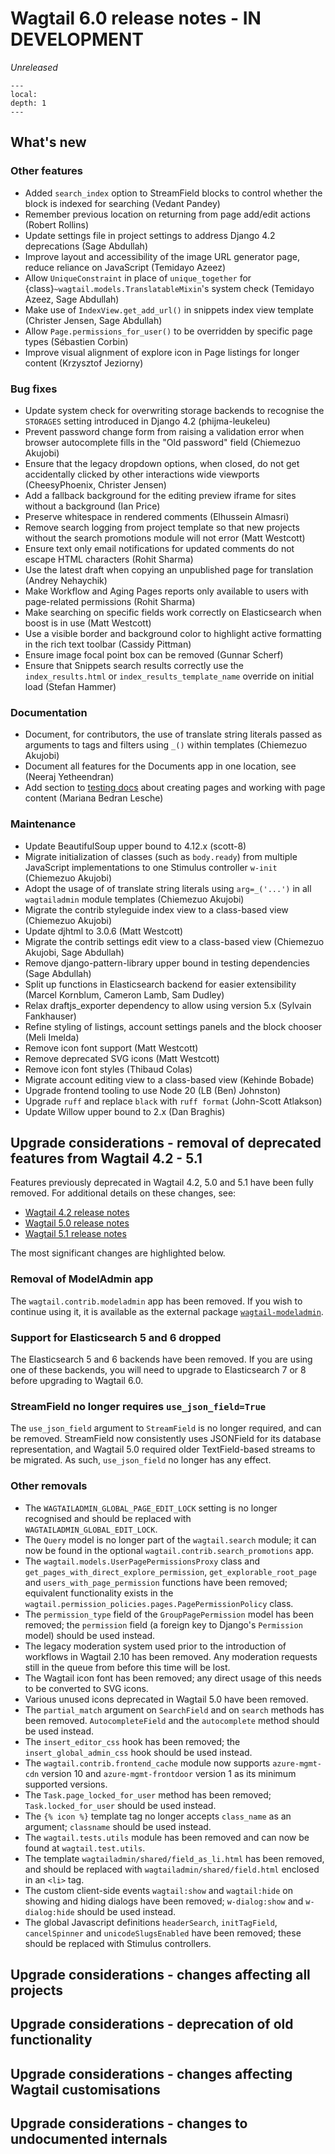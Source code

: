 # Wagtail 6.0 release notes - IN DEVELOPMENT

_Unreleased_

```{contents}
---
local:
depth: 1
---
```

## What's new


### Other features

 * Added `search_index` option to StreamField blocks to control whether the block is indexed for searching (Vedant Pandey)
 * Remember previous location on returning from page add/edit actions (Robert Rollins)
 * Update settings file in project settings to address Django 4.2 deprecations (Sage Abdullah)
 * Improve layout and accessibility of the image URL generator page, reduce reliance on JavaScript (Temidayo Azeez)
 * Allow `UniqueConstraint` in place of `unique_together` for {class}`~wagtail.models.TranslatableMixin`'s system check (Temidayo Azeez, Sage Abdullah)
 * Make use of `IndexView.get_add_url()` in snippets index view template (Christer Jensen, Sage Abdullah)
 * Allow `Page.permissions_for_user()` to be overridden by specific page types (Sébastien Corbin)
 * Improve visual alignment of explore icon in Page listings for longer content (Krzysztof Jeziorny)

### Bug fixes

 * Update system check for overwriting storage backends to recognise the `STORAGES` setting introduced in Django 4.2 (phijma-leukeleu)
 * Prevent password change form from raising a validation error when browser autocomplete fills in the "Old password" field (Chiemezuo Akujobi)
 * Ensure that the legacy dropdown options, when closed, do not get accidentally clicked by other interactions wide viewports (CheesyPhoenix, Christer Jensen)
 * Add a fallback background for the editing preview iframe for sites without a background (Ian Price)
 * Preserve whitespace in rendered comments (Elhussein Almasri)
 * Remove search logging from project template so that new projects without the search promotions module will not error (Matt Westcott)
 * Ensure text only email notifications for updated comments do not escape HTML characters (Rohit Sharma)
 * Use the latest draft when copying an unpublished page for translation (Andrey Nehaychik)
 * Make Workflow and Aging Pages reports only available to users with page-related permissions (Rohit Sharma)
 * Make searching on specific fields work correctly on Elasticsearch when boost is in use (Matt Westcott)
 * Use a visible border and background color to highlight active formatting in the rich text toolbar (Cassidy Pittman)
 * Ensure image focal point box can be removed (Gunnar Scherf)
 * Ensure that Snippets search results correctly use the `index_results.html` or `index_results_template_name` override on initial load (Stefan Hammer)

### Documentation

 * Document, for contributors, the use of translate string literals passed as arguments to tags and filters using `_()` within templates (Chiemezuo Akujobi)
 * Document all features for the Documents app in one location, see [](../advanced_topics/documents/index) (Neeraj Yetheendran)
 * Add section to [testing docs](../docs/advanced_topics/testing) about creating pages and working with page content (Mariana Bedran Lesche)

### Maintenance

 * Update BeautifulSoup upper bound to 4.12.x (scott-8)
 * Migrate initialization of classes (such as `body.ready`) from multiple JavaScript implementations to one Stimulus controller `w-init` (Chiemezuo Akujobi)
 * Adopt the usage of of translate string literals using `arg=_('...')` in all `wagtailadmin` module templates (Chiemezuo Akujobi)
 * Migrate the contrib styleguide index view to a class-based view (Chiemezuo Akujobi)
 * Update djhtml to 3.0.6 (Matt Westcott)
 * Migrate the contrib settings edit view to a class-based view (Chiemezuo Akujobi, Sage Abdullah)
 * Remove django-pattern-library upper bound in testing dependencies (Sage Abdullah)
 * Split up functions in Elasticsearch backend for easier extensibility (Marcel Kornblum, Cameron Lamb, Sam Dudley)
 * Relax draftjs_exporter dependency to allow using version 5.x (Sylvain Fankhauser)
 * Refine styling of listings, account settings panels and the block chooser (Meli Imelda)
 * Remove icon font support (Matt Westcott)
 * Remove deprecated SVG icons (Matt Westcott)
 * Remove icon font styles (Thibaud Colas)
 * Migrate account editing view to a class-based view (Kehinde Bobade)
 * Upgrade frontend tooling to use Node 20 (LB (Ben) Johnston)
 * Upgrade `ruff` and replace `black` with `ruff format` (John-Scott Atlakson)
 * Update Willow upper bound to 2.x (Dan Braghis)

## Upgrade considerations - removal of deprecated features from Wagtail 4.2 - 5.1

Features previously deprecated in Wagtail 4.2, 5.0 and 5.1 have been fully removed. For additional details on these changes, see:

 * [Wagtail 4.2 release notes](/releases/4.2)
 * [Wagtail 5.0 release notes](/releases/5.0)
 * [Wagtail 5.1 release notes](/releases/5.1)

The most significant changes are highlighted below.

### Removal of ModelAdmin app

The `wagtail.contrib.modeladmin` app has been removed. If you wish to continue using it, it is available as the external package [`wagtail-modeladmin`](https://github.com/wagtail-nest/wagtail-modeladmin).

### Support for Elasticsearch 5 and 6 dropped

The Elasticsearch 5 and 6 backends have been removed. If you are using one of these backends, you will need to upgrade to Elasticsearch 7 or 8 before upgrading to Wagtail 6.0.

### StreamField no longer requires `use_json_field=True`

The `use_json_field` argument to `StreamField` is no longer required, and can be removed. StreamField now consistently uses JSONField for its database representation, and Wagtail 5.0 required older TextField-based streams to be migrated. As such, `use_json_field` no longer has any effect.

### Other removals

 * The `WAGTAILADMIN_GLOBAL_PAGE_EDIT_LOCK` setting is no longer recognised and should be replaced with `WAGTAILADMIN_GLOBAL_EDIT_LOCK`.
 * The `Query` model is no longer part of the `wagtail.search` module; it can now be found in the optional `wagtail.contrib.search_promotions` app.
 * The `wagtail.models.UserPagePermissionsProxy` class and `get_pages_with_direct_explore_permission`, `get_explorable_root_page` and `users_with_page_permission` functions have been removed; equivalent functionality exists in the `wagtail.permission_policies.pages.PagePermissionPolicy` class.
 * The `permission_type` field of the `GroupPagePermission` model has been removed; the `permission` field (a foreign key to Django's `Permission` model) should be used instead.
 * The legacy moderation system used prior to the introduction of workflows in Wagtail 2.10 has been removed. Any moderation requests still in the queue from before this time will be lost.
 * The Wagtail icon font has been removed; any direct usage of this needs to be converted to SVG icons.
 * Various unused icons deprecated in Wagtail 5.0 have been removed.
 * The `partial_match` argument on `SearchField` and on `search` methods has been removed. `AutocompleteField` and the `autocomplete` method should be used instead.
 * The `insert_editor_css` hook has been removed; the `insert_global_admin_css` hook should be used instead.
 * The `wagtail.contrib.frontend_cache` module now supports `azure-mgmt-cdn` version 10 and `azure-mgmt-frontdoor` version 1 as its minimum supported versions.
 * The `Task.page_locked_for_user` method has been removed; `Task.locked_for_user` should be used instead.
 * The `{% icon %}` template tag no longer accepts `class_name` as an argument; `classname` should be used instead.
 * The `wagtail.tests.utils` module has been removed and can now be found at `wagtail.test.utils`.
 * The template `wagtailadmin/shared/field_as_li.html` has been removed, and should be replaced with `wagtailadmin/shared/field.html` enclosed in an `<li>` tag.
 * The custom client-side events `wagtail:show` and `wagtail:hide` on showing and hiding dialogs have been removed; `w-dialog:show` and `w-dialog:hide` should be used instead.
 * The global Javascript definitions `headerSearch`, `initTagField`, `cancelSpinner` and `unicodeSlugsEnabled` have been removed; these should be replaced with Stimulus controllers.

## Upgrade considerations - changes affecting all projects

## Upgrade considerations - deprecation of old functionality

## Upgrade considerations - changes affecting Wagtail customisations

## Upgrade considerations - changes to undocumented internals
